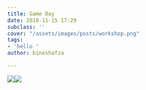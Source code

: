 ```yaml
---
title: Game Day
date: 2018-11-15 17:29
subclass: ''
cover: "/assets/images/posts/workshop.png"
tags:
- 'hello '
author: bineshafza

---
```

![](/en/assets/images/posts/water.jpg)![](/en/assets/images/posts/team.jpg)